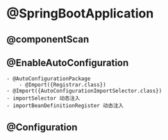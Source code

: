 # @SpringBootApplication
## @componentScan
## @EnableAutoConfiguration
    - @AutoConfigurationPackage
        - @Import({Registrar.class})
    - @Import({AutoConfigurationImportSelector.class})
    - importSelector 动态注入
    - importBeanDefinitionRegister 动态注入
## @Configuration